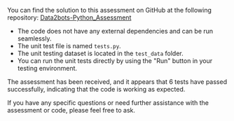 You can find the solution to this assessment on GitHub at the following repository:
[Data2bots-Python_Assessment](https://github.com/samiklaz/Python-Assessment)

- The code does not have any external dependencies and can be run seamlessly.
- The unit test file is named `tests.py`.
- The unit testing dataset is located in the `test_data` folder.
- You can run the unit tests directly by using the "Run" button in your testing environment.

The assessment has been received, and it appears that 6 tests have passed successfully, indicating that the code is working as expected.

If you have any specific questions or need further assistance with the assessment or code, please feel free to ask.